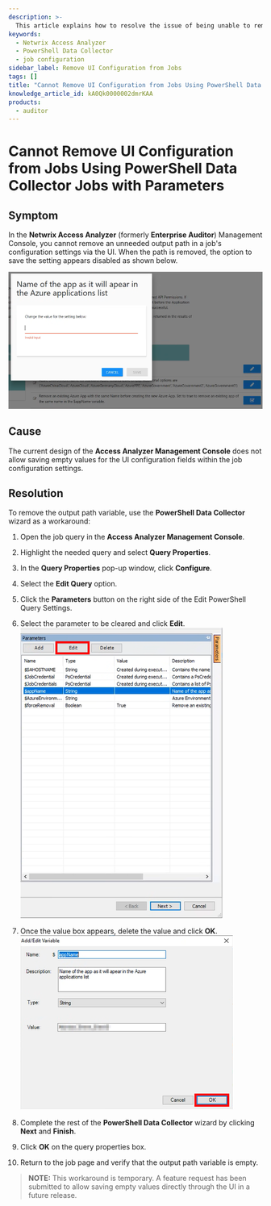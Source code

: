 ```yaml
---
description: >-
  This article explains how to resolve the issue of being unable to remove an output path in the Netwrix Access Analyzer Management Console using the UI, and provides a workaround using PowerShell Data Collector Jobs.
keywords:
  - Netwrix Access Analyzer
  - PowerShell Data Collector
  - job configuration
sidebar_label: Remove UI Configuration from Jobs
tags: []
title: "Cannot Remove UI Configuration from Jobs Using PowerShell Data Collector Jobs with Parameters"
knowledge_article_id: kA0Qk0000002dmrKAA
products:
  - auditor
---
```


# Cannot Remove UI Configuration from Jobs Using PowerShell Data Collector Jobs with Parameters

## Symptom

In the **Netwrix Access Analyzer** (formerly **Enterprise Auditor**) Management Console, you cannot remove an unneeded output path in a job's configuration settings via the UI. When the path is removed, the option to save the setting appears disabled as shown below.

![Output path disabled in UI](./images/servlet_image_b26ce25b201c.png)

## Cause

The current design of the **Access Analyzer Management Console** does not allow saving empty values for the UI configuration fields within the job configuration settings.

## Resolution

To remove the output path variable, use the **PowerShell Data Collector** wizard as a workaround:

1. Open the job query in the **Access Analyzer Management Console**.
2. Highlight the needed query and select **Query Properties**.
3. In the **Query Properties** pop-up window, click **Configure**.
4. Select the **Edit Query** option.
5. Click the **Parameters** button on the right side of the Edit PowerShell Query Settings.
6. Select the parameter to be cleared and click **Edit**.  
   ![Edit parameter](./images/servlet_image_dcd3919a2b21.png)  
   
7. Once the value box appears, delete the value and click **OK**.  
   ![Delete value](./images/servlet_image_df5aa01d204f.png)  
   
8. Complete the rest of the **PowerShell Data Collector** wizard by clicking **Next** and **Finish**.
9. Click **OK** on the query properties box.
10. Return to the job page and verify that the output path variable is empty.

> **NOTE:** This workaround is temporary. A feature request has been submitted to allow saving empty values directly through the UI in a future release.